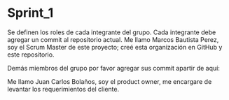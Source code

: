 # Sprint_1
Se definen los roles de cada integrante del grupo. Cada integrante debe agregar un commit al repositorio actual.
Me llamo Marcos Bautista Perez, soy el Scrum Master de este proyecto; creé esta organización en GitHub y este repositorio.

Demás miembros del grupo por favor agregar sus commit apartir de aquí:


Me llamo Juan Carlos Bolaños, soy el product owner, me encargare de levantar los requerimientos del cliente.
